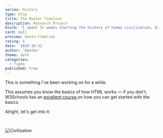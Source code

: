 ```yaml
---
series: History
type: blog
title: The Master Timeline
description: Research Project
blurb: "I spent 3+ weeks charting the history of human civilization, by region / country."
card: null
preview: bento-timeline
rating: 4
date: '2024-10-31'
author: 'Dantès'
theme: dark
categories:
  - figma
published: true
---
```


<script>
  import Counter from './counter.svelte'
</script>


This is something I've been working on for a while.

This assumes you know the basics of how HTML works — if you don't, W3Schools has an <a href='https://www.w3schools.com/html/'> excellent course </a> on how you can get started with the basics.

Alright, let's get into it:

&nbsp;

![Civilization](/civilization3.png)


